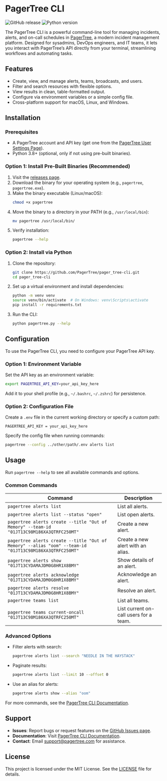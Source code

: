 # PagerTree CLI

![GitHub release](https://img.shields.io/github/v/release/PagerTree/pager_tree-cli)
![Python version](https://img.shields.io/badge/python-3.8%2B-blue)

The PagerTree CLI is a powerful command-line tool for managing incidents, alerts, and on-call schedules in [PagerTree](https://pagertree.com), a modern incident management platform. Designed for sysadmins, DevOps engineers, and IT teams, it lets you interact with PagerTree’s API directly from your terminal, streamlining workflows and automating tasks.

## Features
- Create, view, and manage alerts, teams, broadcasts, and users.
- Filter and search resources with flexible options.
- View results in clean, table-formatted output.
- Configure via environment variables or a simple config file.
- Cross-platform support for macOS, Linux, and Windows.

## Installation

### Prerequisites
- A PagerTree account and API key (get one from the [PagerTree User Settings Page](https://app.pagertree.com/user/settings)).
- Python 3.8+ (optional, only if not using pre-built binaries).

### Option 1: Install Pre-Built Binaries (Recommended)
1. Visit the [releases page](https://github.com/PagerTree/pager_tree-cli/releases).
2. Download the binary for your operating system (e.g., `pagertree`, `pagertree.exe`).
3. Make the binary executable (Linux/macOS):
   ```bash
   chmod +x pagertree
   ```
4. Move the binary to a directory in your PATH (e.g., `/usr/local/bin`):
   ```bash
   mv pagertree /usr/local/bin/
   ```
5. Verify installation:
   ```bash
   pagertree --help
   ```

### Option 2: Install via Python
1. Clone the repository:
   ```bash
   git clone https://github.com/PagerTree/pager_tree-cli.git
   cd pager_tree-cli
   ```
2. Set up a virtual environment and install dependencies:
   ```bash
   python -m venv venv
   source venv/bin/activate  # On Windows: venv\Scripts\activate
   pip install -r requirements.txt
   ```
3. Run the CLI:
   ```bash
   python pagertree.py --help
   ```

## Configuration

To use the PagerTree CLI, you need to configure your PagerTree API key.

### Option 1: Environment Variable
Set the API key as an environment variable:
```bash
export PAGERTREE_API_KEY=your_api_key_here
```
Add it to your shell profile (e.g., `~/.bashrc`, `~/.zshrc`) for persistence.

### Option 2: Configuration File
Create a `.env` file in the current working directory or specify a custom path:

```env
PAGERTREE_API_KEY = your_api_key_here
```

Specify the config file when running commands:
```bash
pagertree --config ../other/path/.env alerts list
```

## Usage

Run `pagertree --help` to see all available commands and options.

### Common Commands
| Command | Description |
|---------|-------------|
| `pagertree alerts list` | List all alerts. |
| `pagertree alerts list --status "open"` | List open alerts. |
| `pagertree alerts create --title "Out of Memory" --team-id "01JT13C98M186XA3QTRFC250MT"` | Create a new alert. |
| `pagertree alerts create --title "Out of Memory" --alias "oom" --team-id "01JT13C98M186XA3QTRFC250MT"` | Create a new alert with an alias. |
| `pagertree alerts show "01JT13CYDAMAJDM0G8HR1X8BMY"` | Show details of an alert. |
| `pagertree alerts acknowledge "01JT13CYDAMAJDM0G8HR1X8BMY"` | Acknowledge an alert. |
| `pagertree alerts resolve "01JT13CYDAMAJDM0G8HR1X8BMY"` | Resolve an alert. |
| `pagertree teams list` | List all teams. |
| `pagertree teams current-oncall "01JT13C98M186XA3QTRFC250MT"` | List current on-call users for a team. |

### Advanced Options
- Filter alerts with search:
  ```bash
  pagertree alerts list --search "NEEDLE IN THE HAYSTACK"
  ```
- Paginate results:
  ```bash
  pagertree alerts list --limit 10 --offset 0
  ```
- Use an alias for alerts:
  ```bash
  pagertree alerts show --alias "oom"
  ```

For more commands, see the [PagerTree CLI Documentation](https://pagertree.com/docs/cli).

## Support

- **Issues**: Report bugs or request features on the [GitHub Issues page](https://github.com/PagerTree/pager_tree-cli/issues).
- **Documentation**: Visit [PagerTree CLI Documentation](https://pagertree.com/docs/cli).
- **Contact**: Email support@pagertree.com for assistance.

## License

This project is licensed under the MIT License. See the [LICENSE](LICENSE) file for details.
